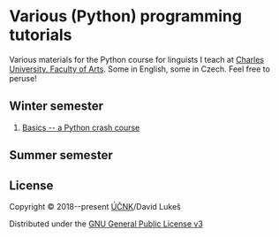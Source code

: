 Various (Python) programming tutorials
======================================

Various materials for the Python course for linguists I teach at [Charles
University, Faculty of Arts][cufa]. Some in English, some in Czech. Feel free
to peruse!

Winter semester
---------------

1. [Basics -- a Python crash course](basics.ipynb)

Summer semester
---------------

License
-------

Copyright © 2018--present [ÚČNK][cnc]/David Lukeš

Distributed under the [GNU General Public License v3][gplv3]

[cnc]: http://korpus.cz
[gplv3]: http://www.gnu.org/licenses/gpl-3.0.en.html}
[cufa]: https://www.ff.cuni.cz/
